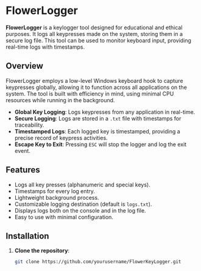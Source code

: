 # FlowerLogger

**FlowerLogger** is a keylogger tool designed for educational and ethical purposes. It logs all keypresses made on the system, storing them in a secure log file. This tool can be used to monitor keyboard input, providing real-time logs with timestamps.

## Overview

FlowerLogger employs a low-level Windows keyboard hook to capture keypresses globally, allowing it to function across all applications on the system. The tool is built with efficiency in mind, using minimal CPU resources while running in the background.

- **Global Key Logging**: Logs keypresses from any application in real-time.
- **Secure Logging**: Logs are stored in a `.txt` file with timestamps for traceability.
- **Timestamped Logs**: Each logged key is timestamped, providing a precise record of keypress activities.
- **Escape Key to Exit**: Pressing `ESC` will stop the logger and log the exit event.

## Features

- Logs all key presses (alphanumeric and special keys).
- Timestamps for every log entry.
- Lightweight background process.
- Customizable logging destination (default is `logs.txt`).
- Displays logs both on the console and in the log file.
- Easy to use with minimal configuration.

## Installation

1. **Clone the repository**:
   ```bash
   git clone https://github.com/yourusername/FlowerKeyLogger.git

